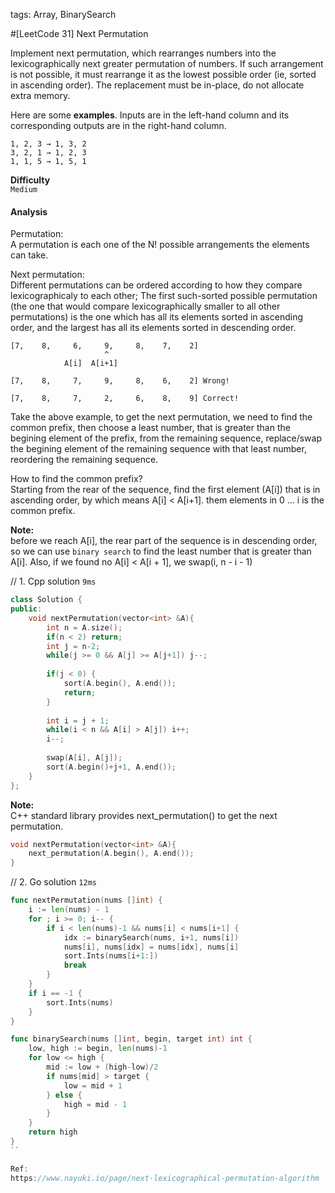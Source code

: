 tags: Array, BinarySearch

#[LeetCode 31] Next Permutation

Implement next permutation, which rearranges numbers into the lexicographically next greater permutation of numbers.
If such arrangement is not possible, it must rearrange it as the lowest possible order (ie, sorted in ascending order).
The replacement must be in-place, do not allocate extra memory.

Here are some **examples**. Inputs are in the left-hand column and its corresponding outputs are in the right-hand column.

    1, 2, 3 → 1, 3, 2
    3, 2, 1 → 1, 2, 3
    1, 1, 5 → 1, 5, 1

**Difficulty**  
`Medium`

#### Analysis
Permutation:  
A permutation is each one of the N! possible arrangements the elements can take.

Next permutation:  
Different permutations can be ordered according to how they compare lexicographicaly to each other; 
The first such-sorted possible permutation (the one that would compare lexicographically smaller to all other permutations) 
is the one which has all its elements sorted in ascending order, and the largest has all its elements sorted in descending order.


    [7,    8,     6,     9,     8,    7,    2]
    	                 ^
    	 		A[i]  A[i+1]

    [7,    8,     7,     9,     8,    6,    2] Wrong!

    [7,    8,     7,     2,     6,    8,    9] Correct!
           
Take the above example, to get the next permutation,
we need to find the common prefix, then choose a least number, that is greater than the begining element of the prefix, 
from the remaining sequence, replace/swap the begining element of the remaining sequence with that least number, 
reordering the remaining sequence.

How to find the common prefix?  
Starting from the rear of the sequence, find the first element (A[i]) that is in ascending order, by which means A[i] < A[i+1].
them elements in 0 ... i is the common prefix.

**Note:**  
before we reach A[i], the rear part of the sequence is in descending order, so we can use `binary search` to 
find the least number that is greater than A[i].
Also, if we found no A[i] < A[i + 1], we swap(i, n - i - 1)

// 1. Cpp solution `9ms`

```cpp
class Solution {
public:
	void nextPermutation(vector<int> &A){
	    int n = A.size();
	    if(n < 2) return;
        int j = n-2;
        while(j >= 0 && A[j] >= A[j+1]) j--;
        
        if(j < 0) {
            sort(A.begin(), A.end());
            return;
        } 
        
        int i = j + 1;
        while(i < n && A[i] > A[j]) i++;
        i--;
        
        swap(A[i], A[j]);
        sort(A.begin()+j+1, A.end());
	}
};
```

**Note:**  
C++ standard library provides next_permutation() to get the next permutation.

```cpp
void nextPermutation(vector<int> &A){
    next_permutation(A.begin(), A.end());
}
```

// 2. Go solution `12ms`
```go
func nextPermutation(nums []int) {
    i := len(nums) - 1
    for ; i >= 0; i-- {
        if i < len(nums)-1 && nums[i] < nums[i+1] {
            idx := binarySearch(nums, i+1, nums[i])
            nums[i], nums[idx] = nums[idx], nums[i]
            sort.Ints(nums[i+1:])
            break
        }
    }
    if i == -1 {
        sort.Ints(nums)
    }
}

func binarySearch(nums []int, begin, target int) int {
    low, high := begin, len(nums)-1
    for low <= high {
        mid := low + (high-low)/2
        if nums[mid] > target {
            low = mid + 1
        } else {
            high = mid - 1
        }
    }
    return high
}
``

Ref:
https://www.nayuki.io/page/next-lexicographical-permutation-algorithm

